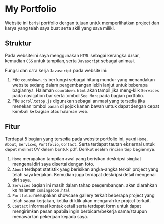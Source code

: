 
My Portfolio
===================

Website ini berisi portfolio dengan tujuan untuk memperlihatkan project dan karya yang telah saya buat serta skill yang saya miliki.


## Struktur
Pada website ini saya menggunakan `HTML` sebagai kerangka dasar, kemudian `CSS` untuk tampilan, serta `Javascript` sebagai animasi.

Fungsi dan cara kerja `Javascript` pada website ini:
1. File `countdown.js` berfungsi sebagai hitung mundur yang menandakan website sedang dalam pengembangan lebih lanjut untuk beberapa bagiannya. Halaman `countdown.html` akan tampil jika meng-klik `Services` pada navigation bar serta tombol `See More` pada bagian portfolio.
2. File `scrolltotop.js` digunakan sebagai animasi yang tersedia jika menekan tombol `panah` di pojok kanan bawah untuk dapat dengan cepat kembali ke bagian atas halaman web.


## Fitur
Terdapat 5 bagian yang tersedia pada website portfolio ini, yakni `Home`, `About`, `Services`, `Portfolio`, `Contact`. Serta terdapat tautan eksternal untuk dapat melihat CV dalam bentuk pdf. Berikut adalah rincian tiap bagiannya:
1. `Home` merupakan tampilan awal yang berisikan deskripsi singkat mengenai diri saya disertai dengan foto.
2. `About` terdapat statistik yang berisikan angka-angka terkait project yang telah saya kerjakan. Kemudian juga terdapat deskripsi detail mengenai diri saya.
3. `Services` bagian ini masih dalam tahap pengembangan, akan diarahkan ke halaman `comingsoon.html`
4. `Portfolio` merupakan showcase gallery terkait beberapa project yang telah saaya kerjakan, ketika di klik akan mengarah ke project terkait.
5. `Contact` informasi kontak detail serta terdapat form untuk dapat mengirimkan pesan apabila ingin berbicara/bekerja sama/ataupun menawarkan pekerjaan kepada saya.

